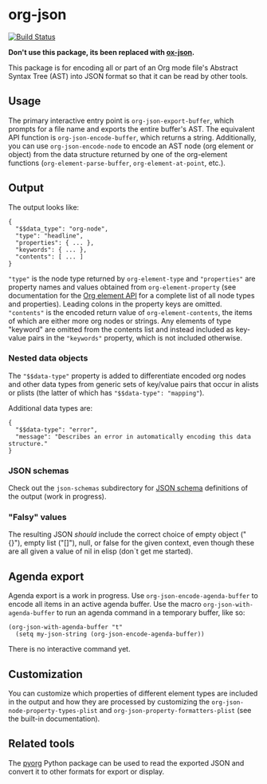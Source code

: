 # org-json

[![Build Status](https://travis-ci.org/jlumpe/org-json.svg?branch=master)](https://travis-ci.org/jlumpe/org-json)

**Don't use this package, its been replaced with [ox-json](http://github.com/jlumpe/ox-json).**

This package is for encoding all or part of an Org mode file's Abstract Syntax
Tree (AST) into JSON format so that it can be read by other tools.


## Usage

The primary interactive entry point is `org-json-export-buffer`, which prompts for a file name and
exports the entire buffer's AST. The equivalent API function is `org-json-encode-buffer`, which
returns a string. Additionally, you can use `org-json-encode-node` to encode an AST node (org
element or object) from the data structure returned by one of the org-element functions
(`org-element-parse-buffer`, `org-element-at-point`, etc.).

## Output

The output looks like:

```
{
  "$$data_type": "org-node",
  "type": "headline",
  "properties": { ... },
  "keywords": { ... },
  "contents": [ ... ]
}
```

`"type"` is the node type returned by `org-element-type` and `"properties"` are property names and
values obtained from `org-element-property` (see documentation for the
[Org element API](https://orgmode.org/worg/dev/org-element-api.html) for a complete list of all node
types and properties). Leading colons in the property keys are omitted. `"contents"` is the encoded
return value of `org-element-contents`, the items of which are either more org nodes or strings. Any
elements of type "keyword" are omitted from the contents list and instead included as key-value
pairs in the `"keywords"` property, which is not included otherwise.


### Nested data objects

The `"$$data-type"` property is added to differentiate encoded org nodes and other data types from
generic sets of key/value pairs that occur in alists or plists (the latter of which has
`"$$data-type": "mapping"`).

Additional data types are:

```
{
  "$$data-type": "error",
  "message": "Describes an error in automatically encoding this data structure."
}
```


### JSON schemas

Check out the `json-schemas` subdirectory for [JSON schema](https://json-schema.org/) definitions of the output (work in progress).


### "Falsy" values

The resulting JSON *should* include the correct choice of empty object ("{}"),
empty list ("[]"), null, or false for the given context, even though these are
all given a value of nil in elisp (don`t get me started).


## Agenda export

Agenda export is a work in progress. Use `org-json-encode-agenda-buffer` to encode all items in an
active agenda buffer. Use the macro `org-json-with-agenda-buffer` to run an agenda command in a
temporary buffer, like so:

```elisp
(org-json-with-agenda-buffer "t"
  (setq my-json-string (org-json-encode-agenda-buffer))
```

There is no interactive command yet.


## Customization

You can customize which properties of different element types are included in the output and how they are processed by customizing the `org-json-node-property-types-plist` and `org-json-property-formatters-plist` (see the built-in documentation).


## Related tools

The [pyorg](https://github.com/jlumpe/pyorg) Python package can be used to read the exported JSON and convert it to other formats for export or display.
